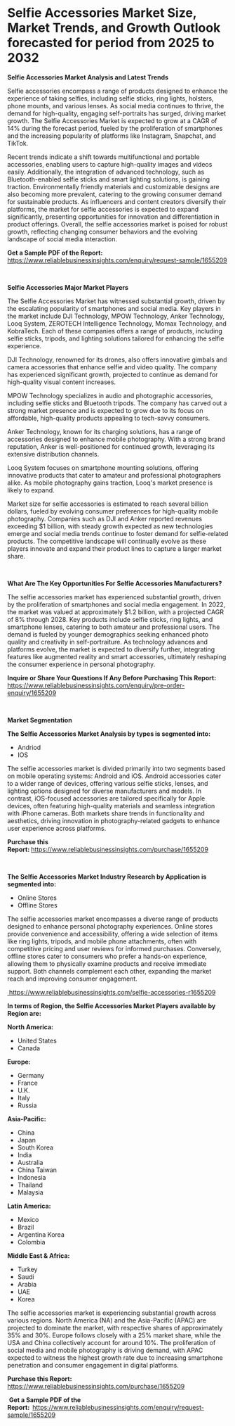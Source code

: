<p><h1>Selfie Accessories Market Size, Market Trends, and Growth Outlook forecasted for period from 2025 to 2032</h1></p><p><strong>Selfie Accessories Market Analysis and Latest Trends</strong></p>
<p><p>Selfie accessories encompass a range of products designed to enhance the experience of taking selfies, including selfie sticks, ring lights, holsters, phone mounts, and various lenses. As social media continues to thrive, the demand for high-quality, engaging self-portraits has surged, driving market growth. The Selfie Accessories Market is expected to grow at a CAGR of 14% during the forecast period, fueled by the proliferation of smartphones and the increasing popularity of platforms like Instagram, Snapchat, and TikTok.</p><p>Recent trends indicate a shift towards multifunctional and portable accessories, enabling users to capture high-quality images and videos easily. Additionally, the integration of advanced technology, such as Bluetooth-enabled selfie sticks and smart lighting solutions, is gaining traction. Environmentally friendly materials and customizable designs are also becoming more prevalent, catering to the growing consumer demand for sustainable products. As influencers and content creators diversify their platforms, the market for selfie accessories is expected to expand significantly, presenting opportunities for innovation and differentiation in product offerings. Overall, the selfie accessories market is poised for robust growth, reflecting changing consumer behaviors and the evolving landscape of social media interaction.</p></p>
<p><strong>Get a Sample PDF of the Report:&nbsp;</strong> <a href="https://www.reliablebusinessinsights.com/enquiry/request-sample/1655209?utm_campaign=3432&utm_medium=2&utm_source=Github&utm_content=ia&utm_term=16042025&utm_id=selfie-accessories">https://www.reliablebusinessinsights.com/enquiry/request-sample/1655209</a></p>
<p>&nbsp;</p>
<p><strong>Selfie Accessories Major Market Players</strong></p>
<p><p>The Selfie Accessories Market has witnessed substantial growth, driven by the escalating popularity of smartphones and social media. Key players in the market include DJI Technology, MPOW Technology, Anker Technology, Looq System, ZEROTECH Intelligence Technology, Momax Technology, and KobraTech. Each of these companies offers a range of products, including selfie sticks, tripods, and lighting solutions tailored for enhancing the selfie experience.</p><p>DJI Technology, renowned for its drones, also offers innovative gimbals and camera accessories that enhance selfie and video quality. The company has experienced significant growth, projected to continue as demand for high-quality visual content increases.</p><p>MPOW Technology specializes in audio and photographic accessories, including selfie sticks and Bluetooth tripods. The company has carved out a strong market presence and is expected to grow due to its focus on affordable, high-quality products appealing to tech-savvy consumers.</p><p>Anker Technology, known for its charging solutions, has a range of accessories designed to enhance mobile photography. With a strong brand reputation, Anker is well-positioned for continued growth, leveraging its extensive distribution channels.</p><p>Looq System focuses on smartphone mounting solutions, offering innovative products that cater to amateur and professional photographers alike. As mobile photography gains traction, Looq's market presence is likely to expand.</p><p>Market size for selfie accessories is estimated to reach several billion dollars, fueled by evolving consumer preferences for high-quality mobile photography. Companies such as DJI and Anker reported revenues exceeding $1 billion, with steady growth expected as new technologies emerge and social media trends continue to foster demand for selfie-related products. The competitive landscape will continually evolve as these players innovate and expand their product lines to capture a larger market share.</p></p>
<p>&nbsp;</p>
<p><strong>What Are The Key Opportunities For Selfie Accessories Manufacturers?</strong></p>
<p><p>The selfie accessories market has experienced substantial growth, driven by the proliferation of smartphones and social media engagement. In 2022, the market was valued at approximately $1.2 billion, with a projected CAGR of 8% through 2028. Key products include selfie sticks, ring lights, and smartphone lenses, catering to both amateur and professional users. The demand is fueled by younger demographics seeking enhanced photo quality and creativity in self-portraiture. As technology advances and platforms evolve, the market is expected to diversify further, integrating features like augmented reality and smart accessories, ultimately reshaping the consumer experience in personal photography.</p></p>
<p><strong>Inquire or Share Your Questions If Any Before Purchasing This Report:</strong> <a href="https://www.reliablebusinessinsights.com/enquiry/pre-order-enquiry/1655209?utm_campaign=3432&utm_medium=2&utm_source=Github&utm_content=ia&utm_term=16042025&utm_id=selfie-accessories">https://www.reliablebusinessinsights.com/enquiry/pre-order-enquiry/1655209</a></p>
<p>&nbsp;</p>
<p><strong>Market Segmentation</strong></p>
<p><strong>The Selfie Accessories Market Analysis by types is segmented into:</strong></p>
<p><ul><li>Andriod</li><li>IOS</li></ul></p>
<p><p>The selfie accessories market is divided primarily into two segments based on mobile operating systems: Android and iOS. Android accessories cater to a wider range of devices, offering various selfie sticks, lenses, and lighting options designed for diverse manufacturers and models. In contrast, iOS-focused accessories are tailored specifically for Apple devices, often featuring high-quality materials and seamless integration with iPhone cameras. Both markets share trends in functionality and aesthetics, driving innovation in photography-related gadgets to enhance user experience across platforms.</p></p>
<p><strong>Purchase this Report:&nbsp;</strong><a href="https://www.reliablebusinessinsights.com/purchase/1655209?utm_campaign=3432&utm_medium=2&utm_source=Github&utm_content=ia&utm_term=16042025&utm_id=selfie-accessories">https://www.reliablebusinessinsights.com/purchase/1655209</a></p>
<p>&nbsp;</p>
<p><strong>The Selfie Accessories Market Industry Research by Application is segmented into:</strong></p>
<p><ul><li>Online Stores</li><li>Offline Stores</li></ul></p>
<p><p>The selfie accessories market encompasses a diverse range of products designed to enhance personal photography experiences. Online stores provide convenience and accessibility, offering a wide selection of items like ring lights, tripods, and mobile phone attachments, often with competitive pricing and user reviews for informed purchases. Conversely, offline stores cater to consumers who prefer a hands-on experience, allowing them to physically examine products and receive immediate support. Both channels complement each other, expanding the market reach and improving consumer engagement.</p></p>
<p><a href="https://www.reliablebusinessinsights.com/selfie-accessories-r1655209?utm_campaign=3432&utm_medium=2&utm_source=Github&utm_content=ia&utm_term=16042025&utm_id=selfie-accessories">&nbsp;https://www.reliablebusinessinsights.com/selfie-accessories-r1655209</a></p>
<p><strong>In terms of Region, the Selfie Accessories Market Players available by Region are:</strong></p>
<p>
    <p> <strong> North America: </strong>
        <ul>
            <li>United States</li>
            <li>Canada</li>
        </ul>
        </p> 
    <p> <strong> Europe: </strong>
        <ul>
            <li>Germany</li>
            <li>France</li>
            <li>U.K.</li>
            <li>Italy</li>
            <li>Russia</li>
        </ul>
        </p> 
    <p> <strong> Asia-Pacific: </strong>
        <ul>
            <li>China</li>
            <li>Japan</li>
            <li>South Korea</li>
            <li>India</li>
            <li>Australia</li>
            <li>China Taiwan</li>
            <li>Indonesia</li>
            <li>Thailand</li>
            <li>Malaysia</li>
        </ul>
        </p> 
    <p> <strong> Latin America: </strong>
        <ul>
            <li>Mexico</li>
            <li>Brazil</li>
            <li>Argentina Korea</li>
            <li>Colombia</li>
        </ul>
        </p> 
    <p> <strong> Middle East & Africa: </strong>
        <ul>
            <li>Turkey</li>
            <li>Saudi</li>
            <li>Arabia</li>
            <li>UAE</li>
            <li>Korea</li>
        </ul>
    </p>
    </p>
<p><p>The selfie accessories market is experiencing substantial growth across various regions. North America (NA) and the Asia-Pacific (APAC) are projected to dominate the market, with respective shares of approximately 35% and 30%. Europe follows closely with a 25% market share, while the USA and China collectively account for around 10%. The proliferation of social media and mobile photography is driving demand, with APAC expected to witness the highest growth rate due to increasing smartphone penetration and consumer engagement in digital platforms.</p></p>
<p><strong>Purchase this Report: </strong><a href="https://www.reliablebusinessinsights.com/purchase/1655209?utm_campaign=3432&utm_medium=2&utm_source=Github&utm_content=ia&utm_term=16042025&utm_id=selfie-accessories">https://www.reliablebusinessinsights.com/purchase/1655209</a></p>
<p>&nbsp;<strong>Get a Sample PDF of the Report:&nbsp;&nbsp;</strong><a href="https://www.reliablebusinessinsights.com/enquiry/request-sample/1655209?utm_campaign=3432&utm_medium=2&utm_source=Github&utm_content=ia&utm_term=16042025&utm_id=selfie-accessories">https://www.reliablebusinessinsights.com/enquiry/request-sample/1655209</a></p>
<p><strong></strong></p>
<p><p></p><p></p><p></p></p>